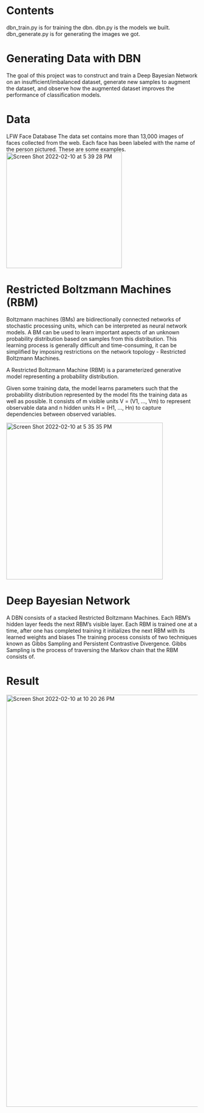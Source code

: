 # Contents
dbn_train.py is for training the dbn.
dbn.py is the models we built.
dbn_generate.py is for generating the images we got.


# Generating Data with DBN
The goal of this project was to construct and train a Deep Bayesian Network on an insufficient/imbalanced dataset, generate new samples to augment the dataset, and observe how the augmented dataset improves the performance of classification models.

# Data

LFW Face Database
The data set contains more than 13,000 images of faces collected from the web. Each face has been labeled with the name of the person pictured. These are some examples.
<img width="304" alt="Screen Shot 2022-02-10 at 5 39 28 PM" src="https://user-images.githubusercontent.com/98995087/153525195-bb65954b-1b76-42cd-b0b5-20ad6b7f7bb2.png">


# Restricted Boltzmann Machines (RBM)
Boltzmann machines (BMs) are bidirectionally connected networks of stochastic processing units, which can be interpreted as neural network models. A BM can be used to learn important aspects of an unknown probability distribution based on samples from this distribution.
This learning process is generally difficult and time-consuming, it can be simplified by imposing restrictions on the network topology - Restricted Boltzmann Machines.

A Restricted Boltzmann Machine (RBM) is a parameterized generative model representing a probability distribution. 

Given some training data, the model learns parameters such that the probability distribution represented by the model fits the training data as well as possible.
It consists of m visible units V = (V1, ..., Vm) to represent observable data and n hidden units H = (H1, ..., Hn) to capture dependencies between observed variables.

<img width="412" alt="Screen Shot 2022-02-10 at 5 35 35 PM" src="https://user-images.githubusercontent.com/98995087/153524877-3dce95c4-168b-43bc-be38-5a3216ede3e5.png">

# Deep Bayesian Network
A DBN consists of a stacked Restricted Boltzmann Machines. Each RBM’s hidden layer feeds the next RBM’s visible layer.
Each RBM is trained one at a time, after one has completed training it initializes the next RBM with its learned weights and biases
The training process consists of two techniques known as Gibbs Sampling and Persistent Contrastive Divergence.
Gibbs Sampling is the process of traversing the Markov chain that the RBM consists of. 

# Result

<img width="1083" alt="Screen Shot 2022-02-10 at 10 20 26 PM" src="https://user-images.githubusercontent.com/98995087/153545931-9351ca98-cae7-4da1-a34e-c34eabe23e45.png">


